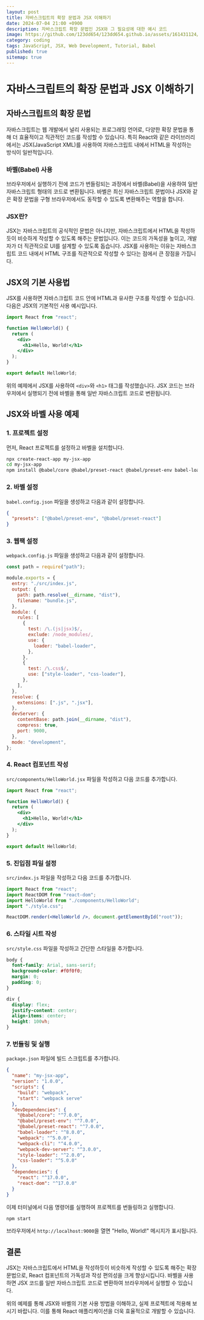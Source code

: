 ```yaml
---
layout: post
title: 자바스크립트의 확장 문법과 JSX 이해하기
date: 2024-07-04 21:00 +0900
description: 자바스크립트 확장 문법인 JSX와 그 필요성에 대한 예시 코드
image: https://github.com/123dd654/123dd654.github.io/assets/161431124/4c7e2466-9070-408b-8b29-3c3e33e7e1b4
category: coding
tags: JavaScript, JSX, Web Development, Tutorial, Babel
published: true
sitemap: true
---
```


# 자바스크립트의 확장 문법과 JSX 이해하기

## 자바스크립트의 확장 문법

자바스크립트는 웹 개발에서 널리 사용되는 프로그래밍 언어로, 다양한 확장 문법을 통해 더 효율적이고 직관적인 코드를 작성할 수 있습니다. 특히 React와 같은 라이브러리에서는 JSX(JavaScript XML)를 사용하여 자바스크립트 내에서 HTML을 작성하는 방식이 일반적입니다.

### 바벨(Babel) 사용

브라우저에서 실행하기 전에 코드가 번들링되는 과정에서 바벨(Babel)을 사용하여 일반 자바스크립트 형태의 코드로 변환됩니다. 바벨은 최신 자바스크립트 문법이나 JSX와 같은 확장 문법을 구형 브라우저에서도 동작할 수 있도록 변환해주는 역할을 합니다.

### JSX란?

JSX는 자바스크립트의 공식적인 문법은 아니지만, 자바스크립트에서 HTML을 작성하듯이 비슷하게 작성할 수 있도록 해주는 문법입니다. 이는 코드의 가독성을 높이고, 개발자가 더 직관적으로 UI를 설계할 수 있도록 돕습니다. JSX를 사용하는 이유는 자바스크립트 코드 내에서 HTML 구조를 직관적으로 작성할 수 있다는 점에서 큰 장점을 가집니다.

## JSX의 기본 사용법

JSX를 사용하면 자바스크립트 코드 안에 HTML과 유사한 구조를 작성할 수 있습니다. 다음은 JSX의 기본적인 사용 예시입니다.

```jsx
import React from "react";

function HelloWorld() {
  return (
    <div>
      <h1>Hello, World!</h1>
    </div>
  );
}

export default HelloWorld;
```

위의 예제에서 JSX를 사용하여 `<div>`와 `<h1>` 태그를 작성했습니다. JSX 코드는 브라우저에서 실행되기 전에 바벨을 통해 일반 자바스크립트 코드로 변환됩니다.

## JSX와 바벨 사용 예제

### 1. 프로젝트 설정

먼저, React 프로젝트를 설정하고 바벨을 설치합니다.

```bash
npx create-react-app my-jsx-app
cd my-jsx-app
npm install @babel/core @babel/preset-react @babel/preset-env babel-loader
```

### 2. 바벨 설정

`babel.config.json` 파일을 생성하고 다음과 같이 설정합니다.

```json
{
  "presets": ["@babel/preset-env", "@babel/preset-react"]
}
```

### 3. 웹팩 설정

`webpack.config.js` 파일을 생성하고 다음과 같이 설정합니다.

```javascript
const path = require("path");

module.exports = {
  entry: "./src/index.js",
  output: {
    path: path.resolve(__dirname, "dist"),
    filename: "bundle.js",
  },
  module: {
    rules: [
      {
        test: /\.(js|jsx)$/,
        exclude: /node_modules/,
        use: {
          loader: "babel-loader",
        },
      },
      {
        test: /\.css$/,
        use: ["style-loader", "css-loader"],
      },
    ],
  },
  resolve: {
    extensions: [".js", ".jsx"],
  },
  devServer: {
    contentBase: path.join(__dirname, "dist"),
    compress: true,
    port: 9000,
  },
  mode: "development",
};
```

### 4. React 컴포넌트 작성

`src/components/HelloWorld.jsx` 파일을 작성하고 다음 코드를 추가합니다.

```jsx
import React from "react";

function HelloWorld() {
  return (
    <div>
      <h1>Hello, World!</h1>
    </div>
  );
}

export default HelloWorld;
```

### 5. 진입점 파일 설정

`src/index.js` 파일을 작성하고 다음 코드를 추가합니다.

```jsx
import React from "react";
import ReactDOM from "react-dom";
import HelloWorld from "./components/HelloWorld";
import "./style.css";

ReactDOM.render(<HelloWorld />, document.getElementById("root"));
```

### 6. 스타일 시트 작성

`src/style.css` 파일을 작성하고 간단한 스타일을 추가합니다.

```css
body {
  font-family: Arial, sans-serif;
  background-color: #f0f0f0;
  margin: 0;
  padding: 0;
}

div {
  display: flex;
  justify-content: center;
  align-items: center;
  height: 100vh;
}
```

### 7. 번들링 및 실행

`package.json` 파일에 빌드 스크립트를 추가합니다.

```json
{
  "name": "my-jsx-app",
  "version": "1.0.0",
  "scripts": {
    "build": "webpack",
    "start": "webpack serve"
  },
  "devDependencies": {
    "@babel/core": "^7.0.0",
    "@babel/preset-env": "^7.0.0",
    "@babel/preset-react": "^7.0.0",
    "babel-loader": "^8.0.0",
    "webpack": "^5.0.0",
    "webpack-cli": "^4.0.0",
    "webpack-dev-server": "^3.0.0",
    "style-loader": "^2.0.0",
    "css-loader": "^5.0.0"
  },
  "dependencies": {
    "react": "^17.0.0",
    "react-dom": "^17.0.0"
  }
}
```

이제 터미널에서 다음 명령어를 실행하여 프로젝트를 번들링하고 실행합니다.

```bash
npm start
```

브라우저에서 `http://localhost:9000`을 열면 "Hello, World!" 메시지가 표시됩니다.

## 결론

JSX는 자바스크립트에서 HTML을 작성하듯이 비슷하게 작성할 수 있도록 해주는 확장 문법으로, React 컴포넌트의 가독성과 작성 편의성을 크게 향상시킵니다. 바벨을 사용하면 JSX 코드를 일반 자바스크립트 코드로 변환하여 브라우저에서 실행할 수 있습니다.

위의 예제를 통해 JSX와 바벨의 기본 사용 방법을 이해하고, 실제 프로젝트에 적용해 보시기 바랍니다. 이를 통해 React 애플리케이션을 더욱 효율적으로 개발할 수 있습니다.
